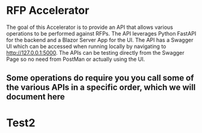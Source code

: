 # RFP Accelerator
The goal of this Accelerator is to provide an API that allows various operations to be performed against RFPs.  The API leverages Python FastAPI for the backend and a Blazor Server App for the UI.  The API has a Swagger UI which can be accessed when running locally by navigating to http://127.0.0.1:5000.  The APIs can be testing directly from the Swagger Page so no need from PostMan or actually using the UI.

## Some operations do require you you call some of the various APIs in a specific order, which we will document here

# Test2